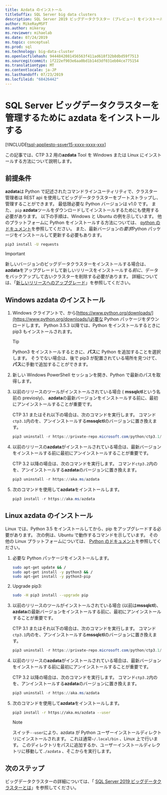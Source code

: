```yaml
---
title: Azdata のインストール
titleSuffix: SQL Server big data clusters
description: SQL Server 2019 ビッグデータクラスター (プレビュー) をインストールして管理するために azdata ツールをインストールする方法について説明します。
author: MikeRayMSFT
ms.author: mikeray
ms.reviewer: mihaelab
ms.date: 07/24/2019
ms.topic: conceptual
ms.prod: sql
ms.technology: big-data-cluster
ms.openlocfilehash: 9444842081456563f411ad618f32b8dbd59f7513
ms.sourcegitcommit: 1f222ef903e6aa0bd1b14d3df031eb04ce775154
ms.translationtype: MT
ms.contentlocale: ja-JP
ms.lasthandoff: 07/23/2019
ms.locfileid: "68426442"
---
```

# <a name="install-azdata-to-manage-sql-server-big-data-clusters"></a>SQL Server ビッグデータクラスターを管理するために azdata をインストールする

[!INCLUDE[tsql-appliesto-ssver15-xxxx-xxxx-xxx](../includes/tsql-appliesto-ssver15-xxxx-xxxx-xxx.md)]

この記事では、CTP 3.2 用の**azdata** Tool を Windows または Linux にインストールする方法について説明します。

## <a id="prerequisites"></a> 前提条件

**azdata**は Python で記述されたコマンドラインユーティリティで、クラスター管理者は REST api を使用してビッグデータクラスターをブートストラップし、管理することができます。 最低限必要な Python バージョンは v1.0 です。 また、 `pip` **azdata**ツールをダウンロードしてインストールするためにも使用する必要があります。 以下の手順は、Windows と Ubuntu の例を示しています。 他のプラットフォームに Python をインストールする方法については、 [python のドキュメント](https://wiki.python.org/moin/BeginnersGuide/Download)を参照してください。
また、最新バージョンの*要求*Python パッケージをインストールして更新する必要もあります。
```bash
pip3 install -U requests
```

> [!IMPORTANT]
> 新しいバージョンのビッグデータクラスターをインストールする場合は、 **azdata**をアップグレードして新しいリリースをインストールする*前に*、データをバックアップして古いクラスターを削除する必要があります。 詳細については、「[新しいリリースへのアップグレード](deployment-upgrade.md)」を参照してください。

## <a id="windows"></a>Windows azdata のインストール

1. Windows クライアントで、から[https://www.python.org/downloads/](https://www.python.org/downloads/)必要な Python パッケージをダウンロードします。 Python 3.5.3 以降では、Python をインストールするときに pip3 もインストールされます。 

   > [!TIP] 
   > Python3 をインストールするときに、**パス**に Python を追加することを選択します。 そうでない場合は、後で pip3 が配置されている場所を見つけて、**パス**に手動で追加することができます。

1. 新しい Windows PowerShell セッションを開き、Python で最新のパスを取得します。

1. 以前のリリースのツールがインストールされている場合 ( **mssqlctl**という名前の previosly)、 **azdata**の最新バージョンをインストールする前に、最初にアンインストールすることが重要です。

   CTP 3.1 またはそれ以下の場合は、次のコマンドを実行します。 コマンド`ctp3.1`内のを、アンインストールする**mssqlctl**のバージョンに置き換えます。 

   ```powershell
   pip3 uninstall -r https://private-repo.microsoft.com/python/ctp3.1/mssqlctl/requirements.txt
   ```

1. 以前のリリースの**azdata**がインストールされている場合は、最新バージョンをインストールする前に最初にアンインストールすることが重要です。

   CTP 3.2 以降の場合は、次のコマンドを実行します。 コマンド`ctp3.2`内のを、アンインストールする**azdata**のバージョンに置き換えます。

   ```powershell
   pip3 uninstall -r https://aka.ms/azdata
   ```

1. 次のコマンドを使用して**azdata**をインストールします。

   ```powershell
   pip3 install -r https://aka.ms/azdata
   ```

## <a id="linux"></a>Linux azdata のインストール

Linux では、Python 3.5 をインストールしてから、pip をアップグレードする必要があります。 次の例は、Ubuntu で動作するコマンドを示しています。 その他の Linux プラットフォームについては、 [Python のドキュメント](https://wiki.python.org/moin/BeginnersGuide/Download)を参照してください。

1. 必要な Python パッケージをインストールします。

   ```bash
   sudo apt-get update && /
   sudo apt-get install -y python3 && /
   sudo apt-get install -y python3-pip
   ```

1. Upgrade pip3:

   ```bash
   sudo -H pip3 install --upgrade pip
   ```

1. 以前のリリースのツールがインストールされている場合 (以前は**mssqlctl**)、 **azdata**の最新バージョンをインストールする前に、最初にアンインストールすることが重要です。

   CTP 3.1 またはそれ以下の場合は、次のコマンドを実行します。 コマンド`ctp3.1`内のを、アンインストールする**mssqlctl**のバージョンに置き換えます。 

   ```powershell
   pip3 uninstall -r https://private-repo.microsoft.com/python/ctp3.1/mssqlctl/requirements.txt
   ```

1. 以前のリリースの**azdata**がインストールされている場合は、最新バージョンをインストールする前に最初にアンインストールすることが重要です。

   CTP 3.2 以降の場合は、次のコマンドを実行します。 コマンド`ctp3.2`内のを、アンインストールする**azdata**のバージョンに置き換えます。

   ```powershell
   pip3 uninstall -r https://aka.ms/azdata
   ```

1. 次のコマンドを使用して**azdata**をインストールします。

   ```bash
   pip3 install -r https://aka.ms/azdata --user
   ```

   > [!NOTE]
   > スイッチ`--user`により、azdata が Python ユーザーインストールディレクトリにインストールされます。 これは通常`~/.local/bin` 、Linux 上で行います。 このディレクトリをパスに追加するか、ユーザーインストールディレクトリに移動して`./azdata` 、そこからを実行します。

## <a name="next-steps"></a>次のステップ

ビッグデータクラスターの詳細については、「 [SQL Server 2019 ビッグデータクラスターとは](big-data-cluster-overview.md)」を参照してください。
